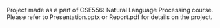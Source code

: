 Project made as a part of CSE556: Natural Language Processing course. Please refer to Presentation.pptx or Report.pdf for details on the project.
